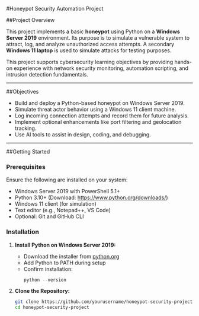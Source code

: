 #Honeypot Security Automation Project

##Project Overview

This project implements a basic **honeypot** using Python on a **Windows Server 2019** environment. Its purpose is to simulate a vulnerable system to attract, log, and analyze unauthorized access attempts. A secondary **Windows 11 laptop** is used to simulate attacks for testing purposes.

This project supports cybersecurity learning objectives by providing hands-on experience with network security monitoring, automation scripting, and intrusion detection fundamentals.

---

##Objectives

- Build and deploy a Python-based honeypot on Windows Server 2019.
- Simulate threat actor behavior using a Windows 11 client machine.
- Log incoming connection attempts and record them for future analysis.
- Implement optional enhancements like port filtering and geolocation tracking.
- Use AI tools to assist in design, coding, and debugging.

---

##Getting Started

### Prerequisites

Ensure the following are installed on your system:

- Windows Server 2019 with PowerShell 5.1+
- Python 3.10+ (Download: https://www.python.org/downloads/)
- Windows 11 client (for simulation)
- Text editor (e.g., Notepad++, VS Code)
- Optional: Git and GitHub CLI

### Installation

1. **Install Python on Windows Server 2019:**
   - Download the installer from [python.org](https://www.python.org/)
   - Add Python to PATH during setup
   - Confirm installation:
     ```powershell
     python --version
     ```

2. **Clone the Repository:**
   ```bash
   git clone https://github.com/yourusername/honeypot-security-project.git
   cd honeypot-security-project

   
